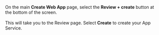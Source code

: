 On the main **Create Web App** page, select the **Review + create** button at the bottom of the screen.<br>
<br>
This will take you to the Review page.  Select **Create** to create your App Service.